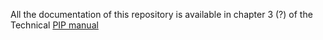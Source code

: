 All the documentation of this repository is available in chapter 3 (?) of the Technical [PIP manual](https://pip-technical-team.github.io/PIPmanual/)
